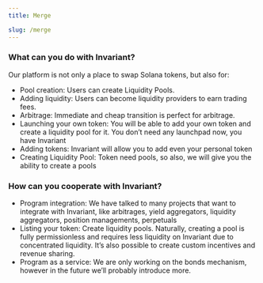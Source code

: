```yaml
---
title: Merge

slug: /merge
---
```


### What can you do with Invariant?

Our platform is not only a place to swap Solana tokens, but also for:

- Pool creation: Users can create Liquidity Pools.
- Adding liquidity: Users can become liquidity providers to earn trading fees.
- Arbitrage: Immediate and cheap transition is perfect for arbitrage.
- Launching your own token: You will be able to add your own token and create a liquidity pool for it. You don’t need any launchpad now, you have Invariant
- Adding tokens: Invariant will allow you to add even your personal token
- Creating Liquidity Pool: Token need pools, so also, we will give you the ability to create a pools

### How can you cooperate with Invariant?

- Program integration: We have talked to many projects that want to integrate with Invariant, like arbitrages, yield aggregators, liquidity aggregators, position managements, perpetuals
- Listing your token: Create liquidity pools. Naturally, creating a pool is fully permissionless and requires less liquidity on Invariant due to concentrated liquidity. It’s also possible to create custom incentives and revenue sharing.
- Program as a service: We are only working on the bonds mechanism, however in the future we’ll probably introduce more.
